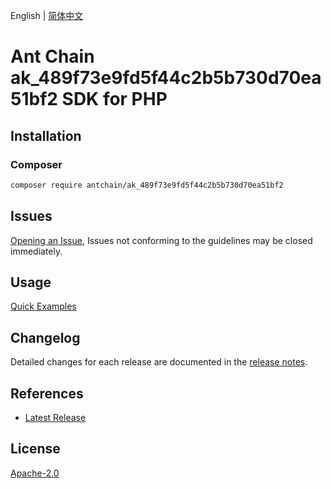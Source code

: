 English | [简体中文](README-CN.md)

# Ant Chain ak_489f73e9fd5f44c2b5b730d70ea51bf2 SDK for PHP

## Installation

### Composer

```bash
composer require antchain/ak_489f73e9fd5f44c2b5b730d70ea51bf2
```

## Issues

[Opening an Issue](https://github.com/alipay/antchain-openapi-prod-sdk/issues/new), Issues not conforming to the guidelines may be closed immediately.

## Usage

[Quick Examples](https://github.com/alipay/antchain-openapi-prod-sdk/blob/master/docs/0-Examples-EN.md#quick-examples)

## Changelog

Detailed changes for each release are documented in the [release notes](./ChangeLog.txt).

## References

* [Latest Release](https://github.com/antchain-openapi-sdk-php)

## License

[Apache-2.0](http://www.apache.org/licenses/LICENSE-2.0)
